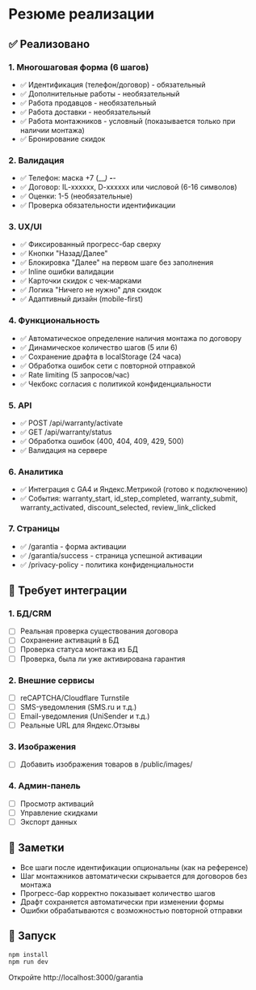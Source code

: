 # Резюме реализации

## ✅ Реализовано

### 1. Многошаговая форма (6 шагов)
- ✅ Идентификация (телефон/договор) - обязательный
- ✅ Дополнительные работы - необязательный
- ✅ Работа продавцов - необязательный
- ✅ Работа доставки - необязательный
- ✅ Работа монтажников - условный (показывается только при наличии монтажа)
- ✅ Бронирование скидок

### 2. Валидация
- ✅ Телефон: маска +7 (___) ___-__-__
- ✅ Договор: IL-xxxxxx, D-xxxxxx или числовой (6-16 символов)
- ✅ Оценки: 1-5 (необязательные)
- ✅ Проверка обязательности идентификации

### 3. UX/UI
- ✅ Фиксированный прогресс-бар сверху
- ✅ Кнопки "Назад/Далее"
- ✅ Блокировка "Далее" на первом шаге без заполнения
- ✅ Inline ошибки валидации
- ✅ Карточки скидок с чек-марками
- ✅ Логика "Ничего не нужно" для скидок
- ✅ Адаптивный дизайн (mobile-first)

### 4. Функциональность
- ✅ Автоматическое определение наличия монтажа по договору
- ✅ Динамическое количество шагов (5 или 6)
- ✅ Сохранение драфта в localStorage (24 часа)
- ✅ Обработка ошибок сети с повторной отправкой
- ✅ Rate limiting (5 запросов/час)
- ✅ Чекбокс согласия с политикой конфиденциальности

### 5. API
- ✅ POST /api/warranty/activate
- ✅ GET /api/warranty/status
- ✅ Обработка ошибок (400, 404, 409, 429, 500)
- ✅ Валидация на сервере

### 6. Аналитика
- ✅ Интеграция с GA4 и Яндекс.Метрикой (готово к подключению)
- ✅ События: warranty_start, id_step_completed, warranty_submit, warranty_activated, discount_selected, review_link_clicked

### 7. Страницы
- ✅ /garantia - форма активации
- ✅ /garantia/success - страница успешной активации
- ✅ /privacy-policy - политика конфиденциальности

## 🔄 Требует интеграции

### 1. БД/CRM
- [ ] Реальная проверка существования договора
- [ ] Сохранение активаций в БД
- [ ] Проверка статуса монтажа из БД
- [ ] Проверка, была ли уже активирована гарантия

### 2. Внешние сервисы
- [ ] reCAPTCHA/Cloudflare Turnstile
- [ ] SMS-уведомления (SMS.ru и т.д.)
- [ ] Email-уведомления (UniSender и т.д.)
- [ ] Реальные URL для Яндекс.Отзывы

### 3. Изображения
- [ ] Добавить изображения товаров в /public/images/

### 4. Админ-панель
- [ ] Просмотр активаций
- [ ] Управление скидками
- [ ] Экспорт данных

## 📝 Заметки

- Все шаги после идентификации опциональны (как на референсе)
- Шаг монтажников автоматически скрывается для договоров без монтажа
- Прогресс-бар корректно показывает количество шагов
- Драфт сохраняется автоматически при изменении формы
- Ошибки обрабатываются с возможностью повторной отправки

## 🚀 Запуск

```bash
npm install
npm run dev
```

Откройте http://localhost:3000/garantia
